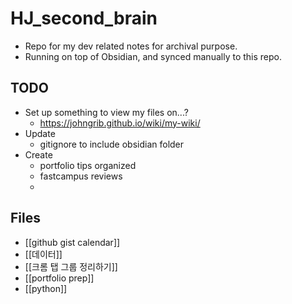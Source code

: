 # HJ_second_brain
- Repo for my dev related notes for archival purpose.
- Running on top of Obsidian, and synced manually to this repo.

## TODO
- Set up something to view my files on...?
	- https://johngrib.github.io/wiki/my-wiki/
- Update
	- gitignore to include obsidian folder
- Create
	- portfolio tips organized
	- fastcampus reviews
	- 


## Files
- [[github gist calendar]]
- [[데이터]]
- [[크롬 탭 그룹 정리하기]]
- [[portfolio prep]]
- [[python]]